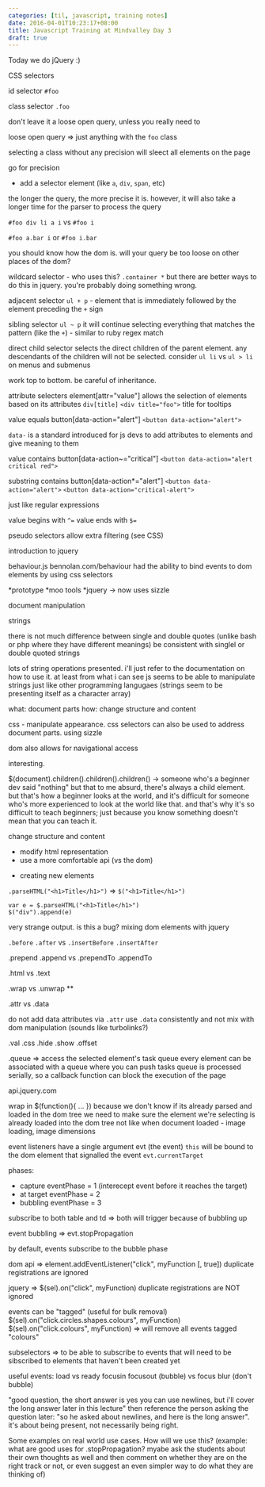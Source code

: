 ```yaml
---
categories: [til, javascript, training notes]
date: 2016-04-01T10:23:17+08:00
title: Javascript Training at Mindvalley Day 3
draft: true
---
```

Today we do jQuery :)

CSS selectors

id selector `#foo`

class selector `.foo`

don't leave it a loose open query, unless you really need to

loose open query => just anything with the `foo` class

selecting a class without any precision will sleect all elements on the page

go for precision
* add a selector element (like `a`, `div`, `span`, etc)

the longer the query, the more precise it is. however, it will also take a longer time for the parser to process the query

`#foo div li a i` vs `#foo i`

`#foo a.bar i` or `#foo i.bar`

you should know how the dom is. will your query be too loose on other places of the dom?

wildcard selector - who uses this?
`.container *` but there are better ways to do this in jquery. you're probably doing something wrong.

adjacent selector
`ul + p` - element that is immediately followed by the element preceding the `+` sign

sibling selector
`ul ~ p`
it will continue selecting everything that matches the pattern (like the `+`) - similar to ruby regex match

direct child selector
selects the direct children of the parent element. any descendants of the children will not be selected.
consider `ul li` vs `ul > li` on menus and submenus

work top to bottom. be careful of inheritance.

attribute selecters
element[attr="value"]
allows the selection of elements based on its attributes
`div[title]` `<div title="foo">` title for tooltips

value equals
button[data-action="alert"] `<button data-action="alert">`

`data-` is a standard introduced for js devs to add attributes to elements and give meaning to them

value contains
button[data-action~="critical"] `<button data-action="alert critical red">`

substring contains
button[data-action*="alert"] `<button data-action="alert">` `<button data-action="critical-alert">`

just like regular expressions

value begins with `^=`
value ends with `$=`

pseudo selectors allow extra filtering (see CSS)




introduction to jquery

behaviour.js bennolan.com/behaviour
had the ability to bind events to dom elements by using css selectors

*prototype
*moo tools
*jquery -> now uses sizzle





document manipulation

strings

there is not much difference between single and double quotes (unlike bash or php where they have different meanings)
be consistent with singlel or double quoted strings

lots of string operations presented. i'll just refer to the documentation on how to use it. at least from what i can see js seems to be able to manipulate strings just like other programming langugaes (strings seem to be presenting itself as a character array)


what: document parts
how: change structure and content

css - manipulate appearance. css selectors can also be used to address document parts. using sizzle



dom also allows for navigational access









interesting.

$(document).children().children().children()
-> someone who's a beginner dev said "nothing" but that to me absurd, there's always a child element. but that's how a beginner looks at the world, and it's difficult for someone who's more experienced to look at the world like that. and that's why it's so difficult to teach beginners; just because you know something doesn't mean that you can teach it.




change structure and content
* modify html representation
* use a more comfortable api (vs the dom)

- creating new elements

`.parseHTML("<h1>Title</h1>")` => `$("<h1>Title</h1>")`


```
var e = $.parseHTML("<h1>Title</h1>")
$("div").append(e)
```
very strange output. is this a bug? mixing dom elements with jquery



`.before` `.after` vs `.insertBefore` `.insertAfter`

.prepend .append vs .prependTo .appendTo

.html vs .text

.wrap vs .unwrap **

.attr vs .data

do not add data attributes via `.attr` use `.data` consistently and not mix with dom manipulation (sounds like turbolinks?)

.val
.css
.hide
.show
.offset

.queue => access the selected element's task queue
every element can be associated with a queue where you can push tasks
queue is processed serially, so a callback function can block the execution of the page

api.jquery.com





wrap in $(function(){ ... }) because we don't know if its already parsed and loaded in the dom tree
we need to make sure the element we're selecting is already loaded into the dom tree
not like when document loaded - image loading, image dimensions

event listeners have a single argument evt (the event)
`this` will be bound to the dom element that signalled the event `evt.currentTarget`

phases:
* capture eventPhase = 1 (interecept event before it reaches the target)
* at target eventPhase = 2
* bubbling eventPhase = 3

subscribe to both table and td => both will trigger because of bubbling up

event bubbling => evt.stopPropagation



by default, events subscribe to the bubble phase




dom api => element.addEventListener("click", myFunction [, true])
duplicate registrations are ignored

jquery => $(sel).on("click", myFunction)
duplicate registrations are NOT ignored

events can be "tagged" (useful for bulk removal)
$(sel).on("click.circles.shapes.colours", myFunction)
$(sel).on("click.colours", myFunction) => will remove all events tagged "colours"


subselectors => to be able to subscribe to events that will need to be sibscribed to elements that haven't been created yet




useful events:
load vs ready
focusin focusout (bubble) vs focus blur (don't bubble)
















"good question, the short answer is yes you can use newlines, but i'll cover the long answer later in this lecture"
then reference the person asking the question later: "so he asked about newlines, and here is the long answer". it's about being present, not necessarily being right.

Some examples on real world use cases. How will we use this? (example: what are good uses for .stopPropagation? myabe ask the students about their own thoughts as well and then comment on whether they are on the right track or not, or even suggest an even simpler way to do what they are thinking of)